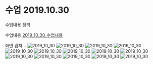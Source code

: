 # 수업 2019.10.30
수업내용 정리

수업내용
[2019_10_30_수업내용](./2019_10_30.md)

화면 캡처...
![2019_10_30](./images/1.jpg)
![2019_10_30](./images/2.jpg)
![2019_10_30](./images/3.jpg)
![2019_10_30](./images/4.jpg)
![2019_10_30](./images/5.jpg)
![2019_10_30](./images/6.jpg)
![2019_10_30](./images/7.jpg)
![2019_10_30](./images/8.jpg)
![2019_10_30](./images/9.jpg)
![2019_10_30](./images/10.jpg)
![2019_10_30](./images/11.jpg)
![2019_10_30](./images/12.jpg)
![2019_10_30](./images/13.jpg)
![2019_10_30](./images/14.jpg)